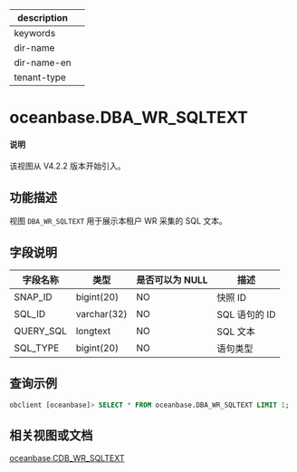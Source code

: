 |description||
|---|---|
|keywords||
|dir-name||
|dir-name-en||
|tenant-type||

# oceanbase.DBA_WR_SQLTEXT

<main id="notice" type='explain'>
<h4>说明</h4>
<p>该视图从 V4.2.2 版本开始引入。</p>
</main>

## 功能描述

视图 `DBA_WR_SQLTEXT` 用于展示本租户 WR 采集的 SQL 文本。

## 字段说明

| **字段名称** | **类型**  | **是否可以为 NULL** | **描述**                               |
|------------|-------------|---------------------|----------------------------------------|
| SNAP_ID   | bigint(20)  | NO   |  快照 ID   |
| SQL_ID    | varchar(32) | NO   |  SQL 语句的 ID      |
| QUERY_SQL | longtext    | NO   |  SQL 文本      |
| SQL_TYPE  | bigint(20)  | NO   |  语句类型      |--待补充编号与语句类型的对应关系

## 查询示例

```sql
obclient [oceanbase]> SELECT * FROM oceanbase.DBA_WR_SQLTEXT LIMIT 1;
```

## 相关视图或文档

[oceanbase.CDB_WR_SQLTEXT](28800.cdb_wr_sqltext-of-sys-tenant.md)
